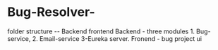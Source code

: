 # Bug-Resolver-
folder structure -- Backend frontend 
Backend - three modules 1. Bug-service, 2. Email-service 3-Eureka server.
Fronend - bug project ui
